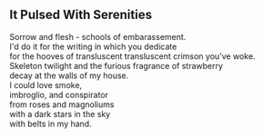 It Pulsed With Serenities
-------------------------
Sorrow and flesh - schools of embarassement.  
I'd do it for the writing in which you dedicate  
for the hooves of transluscent transluscent crimson you've woke.  
Skeleton twilight and the furious fragrance of strawberry  
decay at the walls of my house.  
I could love smoke,  
imbroglio, and conspirator  
from roses and magnoliums  
with a dark stars in the sky  
with belts in my hand.  
